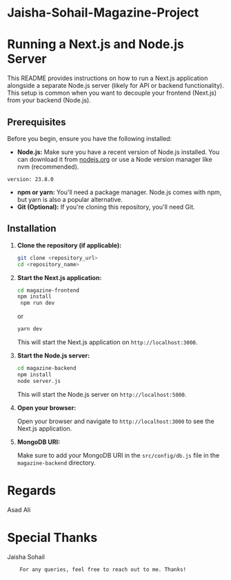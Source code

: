 # Jaisha-Sohail-Magazine-Project

# Running a Next.js and Node.js Server

This README provides instructions on how to run a Next.js application alongside a separate Node.js server (likely for API or backend functionality). This setup is common when you want to decouple your frontend (Next.js) from your backend (Node.js).

## Prerequisites

Before you begin, ensure you have the following installed:

-   **Node.js:** Make sure you have a recent version of Node.js installed. You can download it from [nodejs.org](nodejs.org) or use a Node version manager like nvm (recommended).

```
version: 23.8.0
```

-   **npm or yarn:** You'll need a package manager. Node.js comes with npm, but yarn is also a popular alternative.
-   **Git (Optional):** If you're cloning this repository, you'll need Git.

## Installation

1. **Clone the repository (if applicable):**

    ```bash
    git clone <repository_url>
    cd <repository_name>
    ```

2. **Start the Next.js application:**

    ```bash
    cd magazine-frontend
    npm install
     npm run dev
    ```

    or

    ```bash
    yarn dev
    ```

    This will start the Next.js application on `http://localhost:3000`.

3. **Start the Node.js server:**

    ```bash
    cd magazine-backend
    npm install
    node server.js
    ```

    This will start the Node.js server on `http://localhost:5000`.

4. **Open your browser:**

    Open your browser and navigate to `http://localhost:3000` to see the Next.js application.

5. **MongoDB URI:**

    Make sure to add your MongoDB URI in the `src/config/db.js` file in the `magazine-backend` directory.

# Regards

Asad Ali

# Special Thanks

Jaisha Sohail

```
    For any queries, feel free to reach out to me. Thanks!
```

